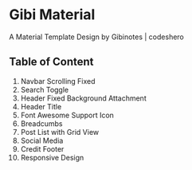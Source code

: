# Gibi Material
A Material Template Design by Gibinotes | codeshero

<h2>Table of Content</h2>
<ol>
<li>Navbar Scrolling Fixed</li>
<li>Search Toggle</li>
<li>Header Fixed Background Attachment</li>
<li>Header Title</li>
<li>Font Awesome Support Icon</li>
<li>Breadcumbs</li>
<li>Post List with Grid View</li>
<li>Social Media</li>
<li>Credit Footer</li>
<li>Responsive Design</li>
</ol>
